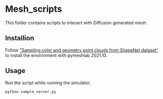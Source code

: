 # Mesh_scripts

This folder contains scripts to interact with Diffusion generated mesh.

## Installion

Follow ["Sampling color and geometry point clouds from ShapeNet dataset"](https://github.com/mmspg/mesh-sampling) to install the environment with pymeshlab 2021.10.

## Usage

Run the script while running the simulator.  
```
python sample_server.py
```
